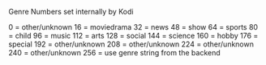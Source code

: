 Genre Numbers set internally by Kodi


0 = other/unknown
16 = moviedrama
32 = news
48 = show
64 = sports
80 = child
96 = music
112 = arts
128 = social
144 = science
160 = hobby
176 = special
192 = other/unknown
208 = other/unknown
224 = other/unknown
240 = other/unknown
256 = use genre string from the backend